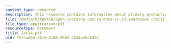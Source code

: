 ```yaml
---
content_type: resource
description: This resource contains information about primary production.
file: /media/https%3A/open-learning-course-data-rc.s3.amazonaws.com/12-742-marine-chemistry-fall-2006/f5fcad0aa61e1c8006b2d244aabc2428_lec14.pdf
file_type: application/pdf
resourcetype: Document
title: lec14.pdf
uid: f5fcad0a-a61e-1c80-06b2-d244aabc2428
---
```

